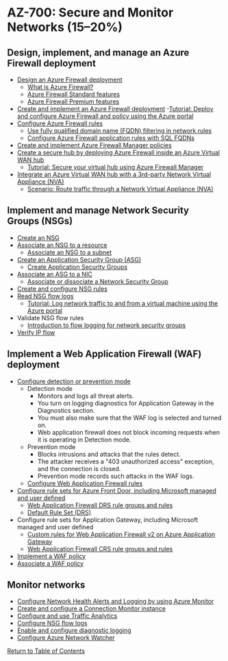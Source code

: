 # AZ-700: Secure and Monitor Networks (15–20%)

## Design, implement, and manage an Azure Firewall deployment
- [Design an Azure Firewall deployment](https://docs.microsoft.com/en-us/azure/firewall/tutorial-firewall-deploy-portal)
    - [What is Azure Firewall?](https://docs.microsoft.com/en-us/azure/firewall/overview)
    - [Azure Firewall Standard features](https://docs.microsoft.com/en-us/azure/firewall/features)
    - [Azure Firewall Premium features](https://docs.microsoft.com/en-us/azure/firewall/premium-features)
- [Create and implement an Azure Firewall deployment](https://docs.microsoft.com/en-us/azure/firewall/deploy-ps)
    -[Tutorial: Deploy and configure Azure Firewall and policy using the Azure portal](https://docs.microsoft.com/en-us/azure/firewall/tutorial-firewall-deploy-portal-policy)
- [Configure Azure Firewall rules](https://docs.microsoft.com/en-us/azure/firewall/rule-processing)
    - [Use fully qualified domain name (FQDN) filtering in network rules](https://docs.microsoft.com/en-us/azure/firewall/fqdn-filtering-network-rules)
    - [Configure Azure Firewall application rules with SQL FQDNs](https://docs.microsoft.com/en-us/azure/firewall/sql-fqdn-filtering)
- [Create and implement Azure Firewall Manager policies](https://docs.microsoft.com/en-us/azure/firewall-manager/policy-overview)
- [Create a secure hub by deploying Azure Firewall inside an Azure Virtual WAN hub](https://docs.microsoft.com/en-us/azure/virtual-wan/howto-firewall)
    - [Tutorial: Secure your virtual hub using Azure Firewall Manager](https://docs.microsoft.com/en-us/azure/firewall-manager/secure-cloud-network)
- [Integrate an Azure Virtual WAN hub with a 3rd-party Network Virtual Appliance (NVA)](https://docs.microsoft.com/en-us/azure/virtual-wan/about-nva-hub)
    - [Scenario: Route traffic through a Network Virtual Appliance (NVA)](https://docs.microsoft.com/en-us/azure/virtual-wan/scenario-route-through-nva)

## Implement and manage Network Security Groups (NSGs)
- [Create an NSG](https://docs.microsoft.com/en-us/azure/virtual-network/manage-network-security-group#create-a-network-security-group)
- [Associate an NSG to a resource](https://docs.microsoft.com/en-us/azure/virtual-network/virtual-network-network-interface#associate-or-dissociate-a-network-security-group)
    - [Associate an NSG to a subnet](https://docs.microsoft.com/en-us/azure/virtual-network/tutorial-filter-network-traffic#associate-network-security-group-to-subnet)
- [Create an Application Security Group (ASG)](https://docs.microsoft.com/en-us/azure/virtual-network/application-security-groups)
    - [Create Application Security Groups](https://docs.microsoft.com/en-us/azure/virtual-network/tutorial-filter-network-traffic#create-application-security-groups)
- [Associate an ASG to a NIC](https://docs.microsoft.com/en-us/azure/virtual-network/application-security-groups)
    - [Associate or dissociate a Network Security Group](https://docs.microsoft.com/en-us/azure/virtual-network/virtual-network-network-interface#associate-or-dissociate-a-network-security-group)
- [Create and configure NSG rules](https://docs.microsoft.com/en-us/azure/virtual-network/manage-network-security-group#create-a-security-rule)
- [Read NSG flow logs](https://docs.microsoft.com/en-us/azure/network-watcher/network-watcher-read-nsg-flow-logs)
    - [Tutorial: Log network traffic to and from a virtual machine using the Azure portal](https://docs.microsoft.com/en-us/azure/network-watcher/network-watcher-nsg-flow-logging-portal)
- Validate NSG flow rules
    - [Introduction to flow logging for network security groups](https://docs.microsoft.com/en-us/azure/network-watcher/network-watcher-nsg-flow-logging-overview)
- [Verify IP flow](https://docs.microsoft.com/en-us/azure/network-watcher/network-watcher-ip-flow-verify-overview)

## Implement a Web Application Firewall (WAF) deployment
- [Configure detection or prevention mode](https://docs.microsoft.com/en-us/azure/web-application-firewall/ag/ag-overview#waf-modes)
    - Detection mode
        - Monitors and logs all threat alerts.
        - You turn on logging diagnostics for Application Gateway in the Diagnostics section.
        - You must also make sure that the WAF log is selected and turned on.
        - Web application firewall does not block incoming requests when it is operating in Detection mode.
    - Prevention mode
        - Blocks intrusions and attacks that the rules detect.
        - The attacker receives a "403 unauthorized access" exception, and the connection is closed.
        - Prevention mode records such attacks in the WAF logs.
    - [Configure Web Application Firewall rules](https://docs.microsoft.com/en-us/azure/web-application-firewall/afds/waf-front-door-create-portal#change-mode)
- [Configure rule sets for Azure Front Door, including Microsoft managed and user defined](https://docs.microsoft.com/en-us/azure/web-application-firewall/afds/waf-front-door-custom-rules)
    - [Web Application Firewall DRS rule groups and rules](https://docs.microsoft.com/en-us/azure/web-application-firewall/afds/waf-front-door-drs?tabs=drs20)
    - [Default Rule Set (DRS)](https://docs.microsoft.com/en-us/azure/web-application-firewall/afds/waf-front-door-create-portal#default-rule-set-drs)
- Configure rule sets for Application Gateway, including Microsoft managed and user defined
    - [Custom rules for Web Application Firewall v2 on Azure Application Gateway](https://docs.microsoft.com/en-us/azure/web-application-firewall/ag/custom-waf-rules-overview)
    - [Web Application Firewall CRS rule groups and rules](https://docs.microsoft.com/en-us/azure/web-application-firewall/ag/application-gateway-crs-rulegroups-rules?tabs=owasp31)
- [Implement a WAF policy](https://docs.microsoft.com/en-us/azure/web-application-firewall/ag/create-waf-policy-ag)
- [Associate a WAF policy](https://docs.microsoft.com/en-us/azure/web-application-firewall/ag/associate-waf-policy-existing-gateway)

## Monitor networks 
- [Configure Network Health Alerts and Logging by using Azure Monitor]()
- [Create and configure a Connection Monitor instance]()
- [Configure and use Traffic Analytics]()
- [Configure NSG flow logs]()
- [Enable and configure diagnostic logging]()
- [Configure Azure Network Watcher]()

[Return to Table of Contents](README.md)